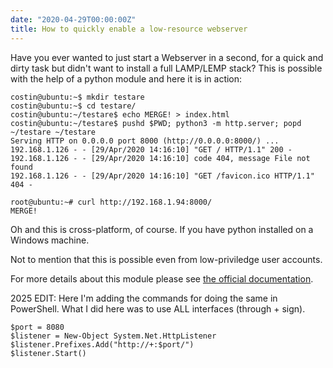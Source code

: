 ```yaml
---
date: "2020-04-29T00:00:00Z"
title: How to quickly enable a low-resource webserver
---
```


Have you ever wanted to just start a Webserver in a second, for a quick and dirty task but didn't want to install a full LAMP/LEMP stack?
This is possible with the help of a python module and here it is in action:


```
costin@ubuntu:~$ mkdir testare
costin@ubuntu:~$ cd testare/
costin@ubuntu:~/testare$ echo MERGE! > index.html
costin@ubuntu:~/testare$ pushd $PWD; python3 -m http.server; popd
~/testare ~/testare
Serving HTTP on 0.0.0.0 port 8000 (http://0.0.0.0:8000/) ...
192.168.1.126 - - [29/Apr/2020 14:16:10] "GET / HTTP/1.1" 200 -
192.168.1.126 - - [29/Apr/2020 14:16:10] code 404, message File not found
192.168.1.126 - - [29/Apr/2020 14:16:10] "GET /favicon.ico HTTP/1.1" 404 -
```
```
root@ubuntu:~# curl http://192.168.1.94:8000/
MERGE!
```

Oh and this is cross-platform, of course. If you have python installed on a Windows machine.

Not to mention that this is possible even from low-priviledge user accounts.

For more details about this module please see [the official documentation](https://docs.python.org/3/library/http.server.html).

2025 EDIT:
Here I'm adding the commands for doing the same in PowerShell. What I did here was to use ALL interfaces (through + sign).
```
$port = 8080
$listener = New-Object System.Net.HttpListener
$listener.Prefixes.Add("http://+:$port/")
$listener.Start()
```
